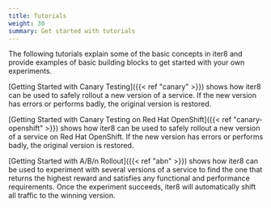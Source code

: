 ```yaml
---
title: Tutorials
weight: 30
summary: Get started with tutorials
---
```


The following tutorials explain some of the basic concepts in iter8 and provide examples of basic building blocks to get started with your own experiments.

[Getting Started with Canary Testing]({{< ref "canary" >}}) shows how iter8 can be used to safely rollout a new version of a service. If the new version has errors or performs badly, the original version is restored.

[Getting Started with Canary Testing on Red Hat OpenShift]({{< ref "canary-openshift" >}}) shows how iter8 can be used to safely rollout a new version of a service on Red Hat OpenShift. If the new version has errors or performs badly, the original version is restored.

[Getting Started with A/B/n Rollout]({{< ref "abn" >}}) shows how iter8 can be used to experiment with several versions of a service to find the one that returns the highest reward and satisfies any functional and performance requirements. Once the experiment succeeds, iter8 will automatically shift all traffic to the winning version.


